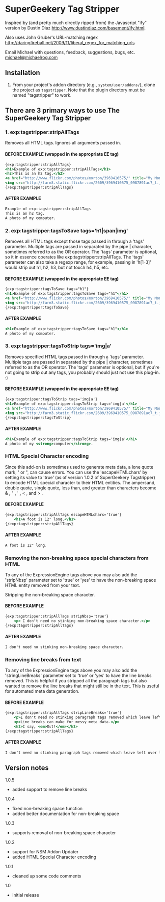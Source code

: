 # SuperGeekery Tag Stripper

Inspired by (and pretty much directly ripped from) the Javascript "ify" version by Dustin Diaz <http://www.dustindiaz.com/basement/ify.html>.

Also uses John Gruber's URL-matching regex <http://daringfireball.net/2009/11/liberal_regex_for_matching_urls>

Email Michael with questions, feedback, suggestions, bugs, etc. michael@michaelrog.com

## Installation

1. From your project's addon directory (e.g., `system/user/addons/`), clone the project as `tagstripper`. Note that the plugin directory must be named "tagstripper" to work.

## There are 3 primary ways to use The SuperGeekery Tag Stripper

### 1\. **exp:tagstripper:stripAllTags**

Removes all HTML tags. Ignores all arguments passed in.

#### BEFORE EXAMPLE (wrapped in the appropriate EE tag)

```mustache
{exp:tagstripper:stripAllTags}
<h1>Example of exp:tagstripper:stripAllTags</h1>
<h2>This is an h2 tag.</h2>
<a href="http://www.flickr.com/photos/morton/3969410575/" title="My Monitors Rock by John Morton, on Flickr">A photo of my <strong>computer</strong>.</a>
<img src="http://farm3.static.flickr.com/2609/3969410575_0987891ac7_t.jpg" width="100" height="75" alt="My Monitors Rock" />
{/exp:tagstripper:stripAllTags}
```

#### AFTER EXAMPLE

```mustache
Example of exp:tagstripper:stripAllTags
This is an h2 tag.
A photo of my computer.
```

### 2\. **exp:tagstripper:tagsToSave tags='h1|span|img'**

Removes all HTML tags except those tags passed in through a 'tags' parameter. Multiple tags are passed in separated by the pipe | character, sometimes referred to as the OR operator. The 'tags' parameter is optional, so it in essence operates like exp:tagstripper:stripAllTags. The 'tags' parameter can also take a regexp range, for example, passing in 'h[1-3]' would strip out h1, h2, h3, but not touch h4, h5, etc.

#### BEFORE EXAMPLE (wrapped in the appropriate EE tag)

```mustache
{exp:tagstripper:tagsToSave tags="h1"}
<h1>Example of exp:tagstripper:tagsToSave tags="h1"</h1>
<a href="http://www.flickr.com/photos/morton/3969410575/" title="My Monitors Rock by John Morton, on Flickr">A photo of my <strong>computer</strong>.</a>
<img src="http://farm3.static.flickr.com/2609/3969410575_0987891ac7_t.jpg" width="100" height="75" alt="My Monitors Rock" />
{/exp:tagstripper:tagsToSave}
```

#### AFTER EXAMPLE

```mustache
<h1>Example of exp:tagstripper:tagsToSave tags="h1"</h1>
A photo of my computer.
```

### 3\. **exp:tagstripper:tagsToStrip tags='img|a'**

Removes specified HTML tags passed in through a 'tags' parameter. Multiple tags are passed in separated by the pipe | character, sometimes referred to as the OR operator. The 'tags' parameter is optional, but if you're not going to strip out any tags, you probably should just not use this plug-in. :)

#### BEFORE EXAMPLE (wrapped in the appropriate EE tag)

```mustache
{exp:tagstripper:tagsToStrip tags='img|a'}
<h1>Example of exp:tagstripper:tagsToStrip tags='img|a'</h1>
<a href="http://www.flickr.com/photos/morton/3969410575/" title="My Monitors Rock by John Morton, on Flickr">A photo of my <strong>computer</strong>.</a>
<img src="http://farm3.static.flickr.com/2609/3969410575_0987891ac7_t.jpg" width="100" height="75" alt="My Monitors Rock" />
{/exp:tagstripper:tagsToStrip}
```

#### AFTER EXAMPLE

```mustache
<h1>Example of exp:tagstripper:tagsToStrip tags='img|a'</h1>
A photo of my <strong>computer</strong>.
```

### HTML Special Character encoding

Since this add-on is sometimes used to generate meta data, a lone quote mark, ' or ", can cause errors. You can use the 'escapeHTMLchars' by setting its value to 'true' (as of version 1.0.2 of SuperGeekery Tagstripper) to encode HTML special character to their HTML entities. The ampersand, double quote, single quote, less than, and greater than characters become & , " , ' , < , and > .

#### BEFORE EXAMPLE

```mustache
{exp:tagstripper:stripAllTags escapeHTMLchars='true'}
    <h1>A foot is 12" long.</h1>
{/exp:tagstripper:stripAllTags}
```

#### AFTER EXAMPLE

```mustache
A foot is 12" long.
```

### Removing the non-breaking space special characters from HTML

To any of the ExpressionEngine tags above you may also add the 'stripNbsp' parameter set to 'true' or 'yes' to have the non-breaking space HTML entity removed from your text.

Stripping the non-breaking space character.

#### BEFORE EXAMPLE

```mustache
{exp:tagstripper:stripAllTags stripNbsp='true'}
    <p> I don't need no stinking non-breaking space character.</p>
{/exp:tagstripper:stripAllTags}
```

#### AFTER EXAMPLE

```mustache
I don't need no stinking non-breaking space character.
```

### Removing line breaks from text

To any of the ExpressionEngine tags above you may also add the 'stringLineBreaks' parameter set to 'true' or 'yes' to have the line breaks removed. This is helpful if you stripped all the paragraph tags but also wanted to remove the line breaks that might still be in the text. This is useful for automated meta data generation.

#### BEFORE EXAMPLE

```mustache
{exp:tagstripper:stripAllTags stripLineBreaks='true'}
    <p>I don't need no stinking paragraph tags removed which leave left over line breaks.</p>
    <p>Line breaks can make for messy meta data.</p>
    <h2>I say, <em>Out!</em></h2>
{/exp:tagstripper:stripAllTags}
```

#### AFTER EXAMPLE

```mustache
I don't need no stinking paragraph tags removed which leave left over line breaks. Line breaks can make for messy meta data. I say, Out!
```

## Version notes

1.0.5

- added support to remove line breaks

1.0.4

- fixed non-breaking space function
- added better documentation for non-breaking space

1.0.3

- supports removal of non-breaking space character

1.0.2

- support for NSM Addon Updater
- added HTML Special Character encoding

1.0.1

- cleaned up some code comments

1.0

- initial release
